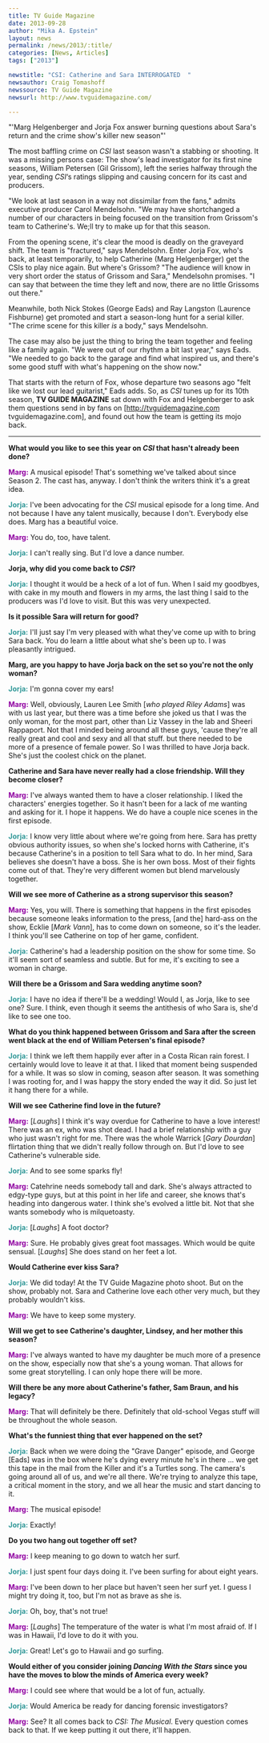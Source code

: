 ```yaml
---
title: TV Guide Magazine
date: 2013-09-28
author: "Mika A. Epstein"
layout: news
permalink: /news/2013/:title/
categories: [News, Articles]
tags: ["2013"]

newstitle: "CSI: Catherine and Sara INTERROGATED  "
newsauthor: Craig Tomashoff  
newssource: TV Guide Magazine  
newsurl: http://www.tvguidemagazine.com/  

---
```


 "'Marg Helgenberger and Jorja Fox answer burning questions about Sara's return and the crime show's killer new season"'

**T**he most baffling crime on *CSI* last season wasn't a stabbing or shooting. It was a missing persons case: The show's lead investigator for its first nine seasons, William Petersen (Gil Grissom), left the series halfway through the year, sending *CSI*&#8216;s ratings slipping and causing concern for its cast and producers.

"We look at last season in a way not dissimilar from the fans," admits executive producer Carol Mendelsohn. "We may have shortchanged a number of our characters in being focused on the transition from Grissom's team to Catherine's. We;ll try to make up for that this season.

From the opening scene, it's clear the mood is deadly on the graveyard shift. The team is "fractured," says Mendelsohn. Enter Jorja Fox, who's back, at least temporarily, to help Catherine (Marg Helgenberger) get the CSIs to play nice again. But where's Grissom? "The audience will know in very short order the status of Grissom and Sara," Mendelsohn promises. "I can say that between the time they left and now, there are no little Grissoms out there."

Meanwhile, both Nick Stokes (George Eads) and Ray Langston (Laurence Fishburne) get promoted and start a season-long hunt for a serial killer. "The crime scene for this killer *is* a body," says Mendelsohn.

The case may also be just the thing to bring the team together and feeling like a family again. "We were out of our rhythm a bit last year," says Eads. "We needed to go back to the garage and find what inspired us, and there's some good stuff with what's happening on the show now."

That starts with the return of Fox, whose departure two seasons ago "felt like we lost our lead guitarist," Eads adds. So, as *CSI* tunes up for its 10th season, **TV GUIDE MAGAZINE** sat down with Fox and Helgenberger to ask them questions send in by fans on [http://tvguidemagazine.com tvguidemagazine.com], and found out how the team is getting its mojo back.

* * *

**What would you like to see this year on *CSI* that hasn't already been done?**  
  
<strong style="color: #9000A1;">Marg:</strong> A musical episode! That's something we've talked about since Season 2. The cast has, anyway. I don't think the writers think it's a great idea.  
  
<strong style="color: #339999;">Jorja:</strong> I've been advocating for the *CSI* musical episode for a long time. And not because I have any talent musically, because I don't. Everybody else does. Marg has a beautiful voice.  
  
<strong style="color: #9000A1;">Marg:</strong> You do, too, have talent.  
  
<strong style="color: #339999;">Jorja:</strong> I can't really sing. But I'd love a dance number.

**Jorja, why did you come back to *CSI*?**  
  
<strong style="color: #339999;">Jorja:</strong> I thought it would be a heck of a lot of fun. When I said my goodbyes, with cake in my mouth and flowers in my arms, the last thing I said to the producers was I'd love to visit. But this was very unexpected.

**Is it possible Sara will return for good?**  
  
<strong style="color: #339999;">Jorja:</strong> I'll just say I'm very pleased with what they've come up with to bring Sara back. You do learn a little about what she's been up to. I was pleasantly intrigued.

**Marg, are you happy to have Jorja back on the set so you're not the only woman?**  
  
<strong style="color: #339999;">Jorja:</strong> I'm gonna cover my ears!  
  
<strong style="color: #9000A1;">Marg:</strong> Well, obviously, Lauren Lee Smith [*who played Riley Adams*] was with us last year, but there was a time before she joked us that I was the only woman, for the most part, other than Liz Vassey in the lab and Sheeri Rappaport. Not that I minded being around all these guys, 'cause they're all really great and cool and sexy and all that stuff. but there needed to be more of a presence of female power. So I was thrilled to have Jorja back. She's just the coolest chick on the planet.

**Catherine and Sara have never really had a close friendship. Will they become closer?**  
  
<strong style="color: #9000A1;">Marg:</strong> I've always wanted them to have a closer relationship. I liked the characters' energies together. So it hasn't been for a lack of me wanting and asking for it. I hope it happens. We do have a couple nice scenes in the first episode.  
  
<strong style="color: #339999;">Jorja:</strong> I know very little about where we're going from here. Sara has pretty obvious authority issues, so when she's locked horns with Catherine, it's because Catherine's in a position to tell Sara what to do. In her mind, Sara believes she doesn't have a boss. She is her own boss. Most of their fights come out of that. They're very different women but blend marvelously together.

**Will we see more of Catherine as a strong supervisor this season?**  
  
<strong style="color: #9000A1;">Marg:</strong> Yes, you will. There is something that happens in the first episodes because someone leaks information to the press, [and the] hard-ass on the show, Ecklie [*Mark Vann*], has to come down on someone, so it's the leader. I think you'll see Catherine on top of her game, confident.  
  
<strong style="color: #339999;">Jorja:</strong> Catherine's had a leadership position on the show for some time. So it'll seem sort of seamless and subtle. But for me, it's exciting to see a woman in charge.

**Will there be a Grissom and Sara wedding anytime soon?**  
  
<strong style="color: #339999;">Jorja:</strong> I have no idea if there'll be a wedding! Would I, as Jorja, like to see one? Sure. I think, even though it seems the antithesis of who Sara is, she'd like to see one too.

**What do you think happened between Grissom and Sara after the screen went black at the end of William Petersen's final episode?**  
  
<strong style="color: #339999;">Jorja:</strong> I think we left them happily ever after in a Costa Rican rain forest. I certainly would love to leave it at that. I liked that moment being suspended for a while. It was so slow in coming, season after season. It was something I was rooting for, and I was happy the story ended the way it did. So just let it hang there for a while.

**Will we see Catherine find love in the future?**  
  
<strong style="color: #9000A1;">Marg:</strong> [*Laughs*] I think it's way overdue for Catherine to have a love interest! There was an ex, who was shot dead. I had a brief relationship with a guy who just wasn't right for me. There was the whole Warrick [*Gary Dourdan*] flirtation thing that we didn't really follow through on. But I'd love to see Catherine's vulnerable side.  
  
<strong style="color: #339999;">Jorja:</strong> And to see some sparks fly!  
  
<strong style="color: #9000A1;">Marg:</strong> Catehrine needs somebody tall and dark. She's always attracted to edgy-type guys, but at this point in her life and career, she knows that's heading into dangerous water. I think she's evolved a little bit. Not that she wants somebody who is milquetoasty.  
  
<strong style="color: #339999;">Jorja:</strong> [*Laughs*] A foot doctor?  
  
<strong style="color: #9000A1;">Marg:</strong> Sure. He probably gives great foot massages. Which would be quite sensual. [*Laughs*] She does stand on her feet a lot.

**Would Catherine ever kiss Sara?**  
  
<strong style="color: #339999;">Jorja:</strong> We did today! At the TV Guide Magazine photo shoot. But on the show, probably not. Sara and Catherine love each other very much, but they probably wouldn't kiss.  
  
<strong style="color: #9000A1;">Marg:</strong> We have to keep some mystery.

**Will we get to see Catherine's daughter, Lindsey, and her mother this season?**  
  
<strong style="color: #9000A1;">Marg:</strong> I've always wanted to have my daughter be much more of a presence on the show, especially now that she's a young woman. That allows for some great storytelling. I can only hope there will be more.

**Will there be any more about Catherine's father, Sam Braun, and his legacy?**  
  
<strong style="color: #9000A1;">Marg:</strong> That will definitely be there. Definitely that old-school Vegas stuff will be throughout the whole season.

**What's the funniest thing that ever happened on the set?**  
  
<strong style="color: #339999;">Jorja:</strong> Back when we were doing the "Grave Danger" episode, and George [Eads] was in the box where he's dying every minute he's in there ... we get this tape in the mail from the Killer and it's a Turtles song. The camera's going around all of us, and we're all there. We're trying to analyze this tape, a critical moment in the story, and we all hear the music and start dancing to it.  
  
<strong style="color: #9000A1;">Marg:</strong> The musical episode!  
  
<strong style="color: #339999;">Jorja:</strong> Exactly!

**Do you two hang out together off set?**  
  
<strong style="color: #9000A1;">Marg:</strong> I keep meaning to go down to watch her surf.  
  
<strong style="color: #339999;">Jorja:</strong> I just spent four days doing it. I've been surfing for about eight years.  
  
<strong style="color: #9000A1;">Marg:</strong> I've been down to her place but haven't seen her surf yet. I guess I might try doing it, too, but I'm not as brave as she is.  
  
<strong style="color: #339999;">Jorja:</strong> Oh, boy, that's not true!  
  
<strong style="color: #9000A1;">Marg:</strong> [*Laughs*] The temperature of the water is what I'm most afraid of. If I was in Hawaii, I'd love to do it with you.  
  
<strong style="color: #339999;">Jorja:</strong> Great! Let's go to Hawaii and go surfing.

**Would either of you consider joining *Dancing With the Stars* since you have the moves to blow the minds of America every week?**  
  
<strong style="color: #9000A1;">Marg:</strong> I could see where that would be a lot of fun, actually.  
  
<strong style="color: #339999;">Jorja:</strong> Would America be ready for dancing forensic investigators?  
  
<strong style="color: #9000A1;">Marg:</strong> See? It all comes back to *CSI: The Musical*. Every question comes back to that. If we keep putting it out there, it'll happen. 

